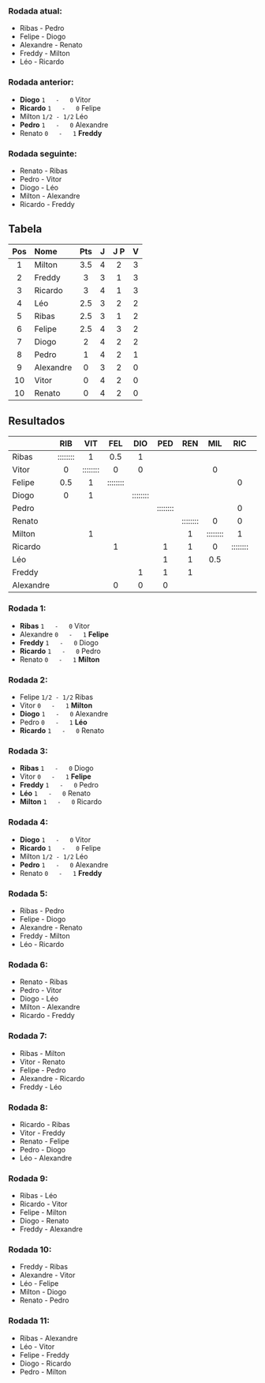 ### Rodada atual:
* Ribas     -     Pedro
* Felipe     -     Diogo
* Alexandre     -     Renato
* Freddy     -     Milton
* Léo     -     Ricardo

### Rodada anterior:
* **Diogo**  `1   -   0`  Vitor
* **Ricardo**  `1   -   0`  Felipe
* Milton `1/2 - 1/2` Léo
* **Pedro**  `1   -   0`  Alexandre
* Renato `0   -   1` **Freddy**

### Rodada seguinte:
* Renato     -     Ribas
* Pedro     -     Vitor
* Diogo     -     Léo
* Milton     -     Alexandre
* Ricardo     -     Freddy

## Tabela

| Pos | Nome | Pts | J | J P | V |
| :---: | :--- | :---: | :---: | :---: | :---: |
| 1 | Milton | 3.5 | 4 | 2 | 3 |
| 2 | Freddy | 3 | 3 | 1 | 3 |
| 3 | Ricardo | 3 | 4 | 1 | 3 |
| 4 | Léo | 2.5 | 3 | 2 | 2 |
| 5 | Ribas | 2.5 | 3 | 1 | 2 |
| 6 | Felipe | 2.5 | 4 | 3 | 2 |
| 7 | Diogo | 2 | 4 | 2 | 2 |
| 8 | Pedro | 1 | 4 | 2 | 1 |
| 9 | Alexandre | 0 | 3 | 2 | 0 |
| 10 | Vitor | 0 | 4 | 2 | 0 |
| 10 | Renato | 0 | 4 | 2 | 0 |

## Resultados

| | RIB | VIT | FEL | DIO | PED | REN | MIL | RIC | LEO | FRE | ALE | Pts |
| :--- | :---: | :---: | :---: | :---: | :---: | :---: | :---: | :---: | :---: | :---: | :---: | :---: |
| Ribas | :::::::: | 1 | 0.5 | 1 |  |  |  |  |  |  |  | 2.5 |
| Vitor | 0 | :::::::: | 0 | 0 |  |  | 0 |  |  |  |  | 0 |
| Felipe | 0.5 | 1 | :::::::: |  |  |  |  | 0 |  |  | 1 | 2.5 |
| Diogo | 0 | 1 |  | :::::::: |  |  |  |  |  | 0 | 1 | 2 |
| Pedro |  |  |  |  | :::::::: |  |  | 0 | 0 | 0 | 1 | 1 |
| Renato |  |  |  |  |  | :::::::: | 0 | 0 | 0 | 0 |  | 0 |
| Milton |  | 1 |  |  |  | 1 | :::::::: | 1 | 0.5 |  |  | 3.5 |
| Ricardo |  |  | 1 |  | 1 | 1 | 0 | :::::::: |  |  |  | 3 |
| Léo |  |  |  |  | 1 | 1 | 0.5 |  | :::::::: |  |  | 2.5 |
| Freddy |  |  |  | 1 | 1 | 1 |  |  |  | :::::::: |  | 3 |
| Alexandre |  |  | 0 | 0 | 0 |  |  |  |  |  | :::::::: | 0 |

### Rodada 1:
* **Ribas**  `1   -   0`  Vitor
* Alexandre `0   -   1` **Felipe**
* **Freddy**  `1   -   0`  Diogo
* **Ricardo**  `1   -   0`  Pedro
* Renato `0   -   1` **Milton**

### Rodada 2:
* Felipe `1/2 - 1/2` Ribas
* Vitor `0   -   1` **Milton**
* **Diogo**  `1   -   0`  Alexandre
* Pedro `0   -   1` **Léo**
* **Ricardo**  `1   -   0`  Renato

### Rodada 3:
* **Ribas**  `1   -   0`  Diogo
* Vitor `0   -   1` **Felipe**
* **Freddy**  `1   -   0`  Pedro
* **Léo**  `1   -   0`  Renato
* **Milton**  `1   -   0`  Ricardo

### Rodada 4:
* **Diogo**  `1   -   0`  Vitor
* **Ricardo**  `1   -   0`  Felipe
* Milton `1/2 - 1/2` Léo
* **Pedro**  `1   -   0`  Alexandre
* Renato `0   -   1` **Freddy**

### Rodada 5:
* Ribas     -     Pedro
* Felipe     -     Diogo
* Alexandre     -     Renato
* Freddy     -     Milton
* Léo     -     Ricardo

### Rodada 6:
* Renato     -     Ribas
* Pedro     -     Vitor
* Diogo     -     Léo
* Milton     -     Alexandre
* Ricardo     -     Freddy

### Rodada 7:
* Ribas     -     Milton
* Vitor     -     Renato
* Felipe     -     Pedro
* Alexandre     -     Ricardo
* Freddy     -     Léo

### Rodada 8:
* Ricardo     -     Ribas
* Vitor     -     Freddy
* Renato     -     Felipe
* Pedro     -     Diogo
* Léo     -     Alexandre

### Rodada 9:
* Ribas     -     Léo
* Ricardo     -     Vitor
* Felipe     -     Milton
* Diogo     -     Renato
* Freddy     -     Alexandre

### Rodada 10:
* Freddy     -     Ribas
* Alexandre     -     Vitor
* Léo     -     Felipe
* Milton     -     Diogo
* Renato     -     Pedro

### Rodada 11:
* Ribas     -     Alexandre
* Léo     -     Vitor
* Felipe     -     Freddy
* Diogo     -     Ricardo
* Pedro     -     Milton

